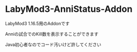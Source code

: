 # LabyMod3-AnniStatus-Addon

LabyMod3 1.16.5用のAddonです

Anniの試合でのKill数を表示することができます

Java初心者なのでコード汚いけど許してください
